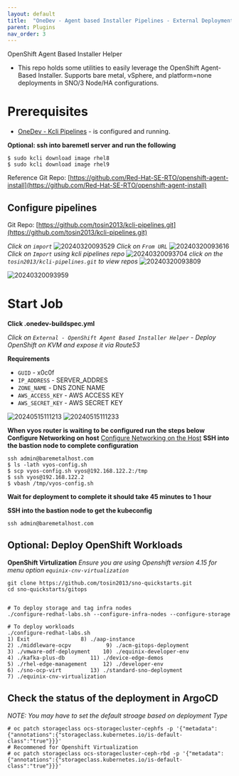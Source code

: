 ```yaml
---
layout: default
title:  "OneDev - Agent based Installer Pipelines - External Deployment"
parent: Plugins
nav_order: 3
---
```


OpenShift Agent Based Installer Helper

* This repo holds some utilities to easily leverage the OpenShift Agent-Based Installer. Supports bare metal, vSphere, and platform=none deployments in SNO/3 Node/HA configurations.


# Prerequisites
* [OneDev - Kcli Pipelines](plugins/onedev-kcli-pipelines.html)  - is configured and running.  

**Optional: ssh into  baremetl server and run the following**
```
$ sudo kcli download image rhel8
$ sudo kcli download image rhel9
```
  
Reference Git Repo: [https://github.com/Red-Hat-SE-RTO/openshift-agent-install](https://github.com/Red-Hat-SE-RTO/openshift-agent-install)

## Configure pipelines
Git Repo: [https://github.com/tosin2013/kcli-pipelines.git](https://github.com/tosin2013/kcli-pipelines.git)

*Click on `import`*
![20240320093529](https://i.imgur.com/1b3zrpr.png)
*Click on `From URL`*
![20240320093616](https://i.imgur.com/pwPpEx0.png)
*Click on `Import` using kcli pipelines repo*
![20240320093704](https://i.imgur.com/EZTDdm5.png)
*click on the `tosin2013/kcli-pipelines.git` to view repos*
![20240320093809](https://i.imgur.com/MgdGkEN.png)

![20240320093959](https://i.imgur.com/pVvwaTR.png)

# Start Job 
**Click .onedev-buildspec.yml**


*Click on `External - OpenShift Agent Based Installer Helper` - Deploy OpenShift on KVM and expose it via Route53*

**Requirements**
* `GUID` - x0c0f
* `IP_ADDRESS` - SERVER_ADDRES
* `ZONE_NAME` - DNS ZONE NAME
* `AWS_ACCESS_KEY` - AWS ACCESS KEY
* `AWS_SECRET_KEY` - AWS SECRET KEY


![20240515111213](https://i.imgur.com/466gzik.png)
![20240515111233](https://i.imgur.com/OCwXY5W.png)

**When vyos router is waiting to be configured run the steps below**
**Configure Networking on host**
[Configure Networking on the Host](https://github.com/tosin2013/demo-virt/blob/rhpds/demo.redhat.com/docs/step1.md)
**SSH into the bastion node to complete configuration**
```
ssh admin@baremetalhost.com
$ ls -lath vyos-config.sh
$ scp vyos-config.sh vyos@192.168.122.2:/tmp
$ ssh vyos@192.168.122.2
$ vbash /tmp/vyos-config.sh
```

**Wait for deployment to complete it should take 45 minutes to 1 hour**

**SSH into the bastion node to get the kubeconfig**
```
ssh admin@baremetalhost.com
```


## Optional: Deploy OpenShift Workloads 
**OpenShift Virtulization**
*Ensure you are using Openshift version 4.15 for menu option `equinix-cnv-virtualization`*
```
git clone https://github.com/tosin2013/sno-quickstarts.git
cd sno-quickstarts/gitops


# To deploy storage and tag infra nodes
./configure-redhat-labs.sh --configure-infra-nodes --configure-storage 

# To deploy workloads
./configure-redhat-labs.sh 
1) Exit				   8) ./aap-instance
2) ./middleware-ocpv		   9) ./acm-gitops-deployment
3) ./vmware-odf-deployment	  10) ./equinix-developer-env
4) ./kafka-plus-db		  11) ./device-edge-demos
5) ./rhel-edge-management	  12) ./developer-env
6) ./sno-ocp-virt		  13) ./standard-sno-deployment
7) ./equinix-cnv-virtualization
```

## Check the status of the deployment in ArgoCD
*NOTE: You may have to set the default stroage based on deployment Type*
```
# oc patch storageclass ocs-storagecluster-cephfs -p '{"metadata": {"annotations":{"storageclass.kubernetes.io/is-default-class":"true"}}}'
# Recommened for Openshift Virtualization
# oc patch storageclass ocs-storagecluster-ceph-rbd -p '{"metadata": {"annotations":{"storageclass.kubernetes.io/is-default-class":"true"}}}'
```